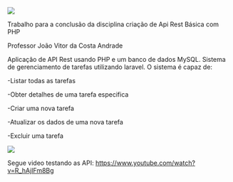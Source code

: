 <a href="https://twitter.com/home"><img src="https://cdn.discordapp.com/attachments/1125487567257739356/1125950651155881984/1200px-Laravel.svg_preview_rev_1.png"></a>

Trabalho para a conclusão da disciplina criação de  Api Rest Básica  com PHP

Professor João Vitor da Costa Andrade

Aplicação de API Rest usando PHP  e um banco de dados MySQL. Sistema de gerenciamento de tarefas utilizando laravel. O sistema é capaz de:

-Listar todas as tarefas

-Obter detalhes de uma tarefa especifica

-Criar uma nova tarefa

-Atualizar os dados de uma nova tarefa

-Excluir uma tarefa

<a href="https://twitter.com/home"><img src="https://cdn.discordapp.com/attachments/1125487567257739356/1125959772022255657/yt_1200_preview_rev_1.png"></a>


Segue video testando as API:
https://www.youtube.com/watch?v=R_hAjIFm8Bg
